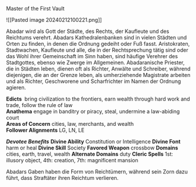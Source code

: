 Master of the First Vault

![[Pasted image 20240212100221.png]]

Abadar wird als Gott der Städte, des Rechts, der Kaufleute und des Reichtums verehrt. Abadars Kathedralenbanken sind in vielen Städten und Orten zu finden, in denen die Ordnung gedeiht oder Fuß fasst. Aristokraten, Stadtwachen, Kaufleute und alle, die in der Rechtsprechung tätig sind oder das Wohl ihrer Gemeinschaft im Sinn haben, sind häufige Verehrer des Stadtgottes, ebenso wie Zwerge im Allgemeinen. Abadaranische Priester, die in Städten leben, dienen oft als Richter, Anwälte und Schreiber, während diejenigen, die an der Grenze leben, als umherziehende Magistrate arbeiten und als Richter, Geschworene und Scharfrichter im Namen der Ordnung agieren.

**Edicts** 
bring civilization to the frontiers, earn wealth through hard work and trade, follow the rule of law  
**Anathema** engage in banditry or piracy, steal, undermine a law-abiding court  
**Areas of Concern** cities, law, merchants, and wealth  
**Follower Alignments** LG, LN, LE

***Devotee Benefits***
**Divine Ability** Constitution or Intelligence
**Divine Font** harm or heal
**Divine Skill** Society
**Favored Weapon** crossbow
**Domains** cities, earth, travel, wealth
**Alternate Domains** duty
**Cleric Spells** 1st: illusory object, 4th: creation, 7th: magnificent mansion

Abadars Gaben haben die Form von Reichtümern, während sein Zorn dazu führt, dass Straftäter ihren Reichtum verlieren.